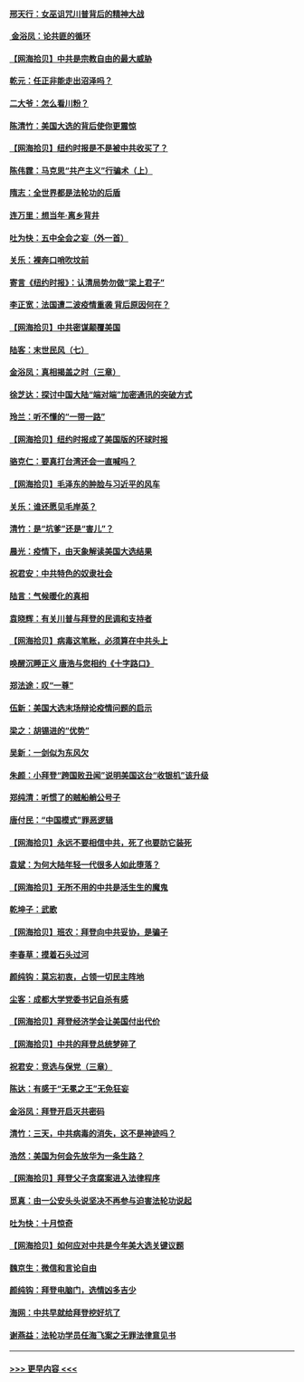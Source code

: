 #### [邢天行：女巫诅咒川普背后的精神大战](../pages/nsc993/n12517257.md?t=11020151) 
#### [ 金浴凤：论共匪的循环](../pages/nsc993/n12517133.md?t=11020151) 
#### [【网海拾贝】中共是宗教自由的最大威胁](../pages/nsc993/n12516879.md?t=11020151) 
#### [乾元：任正非能走出沼泽吗？](../pages/nsc993/n12515831.md?t=11020151) 
#### [二大爷：怎么看川粉？](../pages/nsc993/n12515820.md?t=11020151) 
#### [陈清竹：美国大选的背后使你更震惊](../pages/nsc993/n12515589.md?t=11020151) 
#### [【网海拾贝】纽约时报是不是被中共收买了？](../pages/nsc993/n12515122.md?t=11020151) 
#### [陈伟霆：马克思“共产主义”行骗术（上）](../pages/nsc993/n12510217.md?t=11020151) 
#### [隋志：全世界都是法轮功的后盾](../pages/nsc993/n12510636.md?t=11020151) 
#### [连万里：想当年‧离乡背井](../pages/nsc993/n12510623.md?t=11020151) 
#### [吐为快：五中全会之妄（外一首）](../pages/nsc993/n12510470.md?t=11020151) 
#### [关乐：裸奔口哨吹坟前](../pages/nsc993/n12510403.md?t=11020151) 
#### [寄言《纽约时报》：认清局势勿做“梁上君子”](../pages/nsc993/n12510042.md?t=11020151) 
#### [李正宽：法国遭二波疫情重袭 背后原因何在？](../pages/nsc993/n12509971.md?t=11020151) 
#### [【网海拾贝】中共密谋颠覆美国](../pages/nsc993/n12509816.md?t=11020151) 
#### [陆客：末世民风（七）](../pages/nsc993/n12507822.md?t=11020151) 
#### [金浴凤：真相揭盖之时（三章）](../pages/nsc993/n12507804.md?t=11020151) 
#### [徐芝达：探讨中国大陆“端对端”加密通讯的突破方式](../pages/nsc993/n12507682.md?t=11020151) 
#### [玲兰：听不懂的“一带一路”](../pages/nsc993/n12507669.md?t=11020151) 
#### [【网海拾贝】纽约时报成了美国版的环球时报](../pages/nsc993/n12507053.md?t=11020151) 
#### [骆克仁：要真打台湾还会一直喊吗？](../pages/nsc993/n12506843.md?t=11020151) 
#### [【网海拾贝】毛泽东的肿脸与习近平的风车](../pages/nsc993/n12504537.md?t=11020151) 
#### [关乐：谁还愿见毛岸英？](../pages/nsc993/n12503866.md?t=11020151) 
#### [清竹：是“坑爹”还是“害儿”？](../pages/nsc993/n12503034.md?t=11020151) 
#### [晨光：疫情下，由天象解读美国大选结果](../pages/nsc993/n12502536.md?t=11020151) 
#### [祝君安：中共特色的奴隶社会](../pages/nsc993/n12501529.md?t=11020151) 
#### [陆言：气候暖化的真相](../pages/nsc993/n12501183.md?t=11020151) 
#### [袁晓辉：有关川普与拜登的民调和支持者](../pages/nsc993/n12500433.md?t=11020151) 
#### [【网海拾贝】病毒这笔账，必须算在中共头上](../pages/nsc993/n12500320.md?t=11020151) 
#### [唤醒沉睡正义 唐浩与您相约《十字路口》](../pages/nsc993/n12497980.md?t=11020151) 
#### [郑法途：叹“一尊”](../pages/nsc993/n12498837.md?t=11020151) 
#### [伍新：美国大选末场辩论疫情问题的启示](../pages/nsc993/n12498829.md?t=11020151) 
#### [梁之：胡锡进的“优势”](../pages/nsc993/n12498780.md?t=11020151) 
#### [吴新：一剑似为东风欠](../pages/nsc993/n12498772.md?t=11020151) 
#### [朱颜：小拜登“跨国败丑闻”说明美国这台“收银机”该升级](../pages/nsc993/n12498731.md?t=11020151) 
#### [郑纯清：听惯了的贼船艄公号子](../pages/nsc993/n12498721.md?t=11020151) 
#### [唐付民：“中国模式”罪恶逻辑](../pages/nsc993/n12498310.md?t=11020151) 
#### [【网海拾贝】永远不要相信中共，死了也要防它装死](../pages/nsc993/n12498162.md?t=11020151) 
#### [袁斌：为何大陆年轻一代很多人如此堕落？](../pages/nsc993/n12495696.md?t=11020151) 
#### [【网海拾贝】无所不用的中共是活生生的魔鬼](../pages/nsc993/n12495621.md?t=11020151) 
#### [乾坤子：武歌](../pages/nsc993/n12493391.md?t=11020151) 
#### [【网海拾贝】班农：拜登向中共妥协，是骗子](../pages/nsc993/n12492877.md?t=11020151) 
#### [李春草：摸着石头过河](../pages/nsc993/n12491121.md?t=11020151) 
#### [颜纯钩：莫忘初衷，占领一切民主阵地](../pages/nsc993/n12490965.md?t=11020151) 
#### [尘客：成都大学党委书记自杀有感](../pages/nsc993/n12490950.md?t=11020151) 
#### [【网海拾贝】拜登经济学会让美国付出代价](../pages/nsc993/n12489662.md?t=11020151) 
#### [【网海拾贝】中共的拜登总统梦碎了](../pages/nsc993/n12487896.md?t=11020151) 
#### [祝君安：竞选与保党（三章）](../pages/nsc993/n12487258.md?t=11020151) 
#### [陈达：有感于“无冕之王”无免狂妄](../pages/nsc993/n12485133.md?t=11020151) 
#### [金浴凤：拜登开启灭共密码](../pages/nsc993/n12485125.md?t=11020151) 
#### [清竹：三天，中共病毒的消失，这不是神迹吗？](../pages/nsc993/n12485027.md?t=11020151) 
#### [浩然：美国为何会先放华为一条生路？](../pages/nsc993/n12484997.md?t=11020151) 
#### [【网海拾贝】拜登父子贪腐案进入法律程序](../pages/nsc993/n12484957.md?t=11020151) 
#### [觅真：由一公安头头说坚决不再参与迫害法轮功说起](../pages/nsc993/n12484212.md?t=11020151) 
#### [吐为快：十月惊奇](../pages/nsc993/n12484172.md?t=11020151) 
#### [【网海拾贝】如何应对中共是今年美大选关键议题](../pages/nsc993/n12483755.md?t=11020151) 
#### [魏京生：微信和言论自由](../pages/nsc993/n12483372.md?t=11020151) 
#### [颜纯钩：拜登电脑门，选情凶多吉少](../pages/nsc993/n12482666.md?t=11020151) 
#### [海网：中共早就给拜登挖好坑了](../pages/nsc993/n12482660.md?t=11020151) 
#### [谢燕益：法轮功学员任海飞案之无罪法律意见书](../pages/nsc993/n12482512.md?t=11020151) 

----
#### [ >>> 更早内容 <<< ](../indexes/nsc993-earlier.md)
